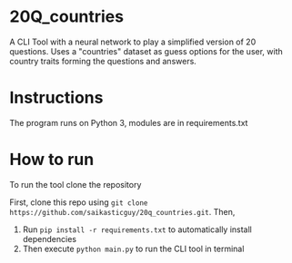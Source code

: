 # 20Q_countries

A CLI Tool with a neural network to play a simplified version of 20 questions.
Uses a "countries" dataset as guess options for the user, with country traits forming the questions and answers.

# Instructions

The program runs on Python 3, modules are in requirements.txt

# How to run

To run the tool clone the repository

First, clone this repo using `git clone https://github.com/saikasticguy/20q_countries.git`. Then,

1. Run `pip install -r requirements.txt` to automatically install dependencies
2. Then execute `python main.py` to run the CLI tool in terminal
